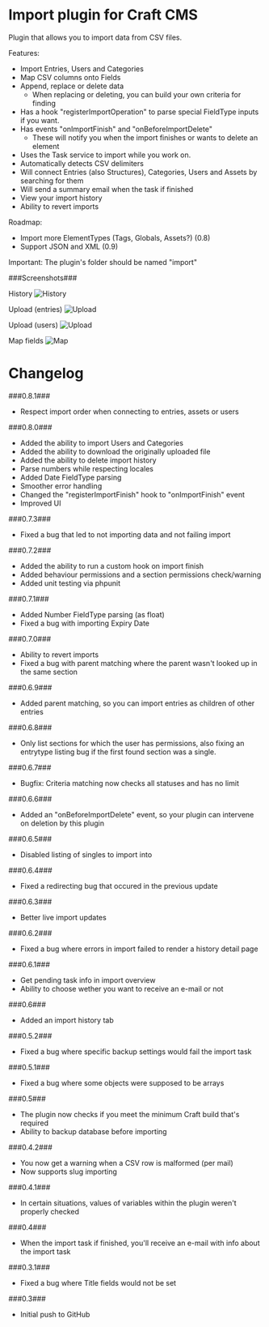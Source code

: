 Import plugin for Craft CMS
=================

Plugin that allows you to import data from CSV files.

Features:
 - Import Entries, Users and Categories
 - Map CSV columns onto Fields
 - Append, replace or delete data
   - When replacing or deleting, you can build your own criteria for finding
 - Has a hook "registerImportOperation" to parse special FieldType inputs if you want.
 - Has events "onImportFinish" and "onBeforeImportDelete" 
   - These will notify you when the import finishes or wants to delete an element
 - Uses the Task service to import while you work on.
 - Automatically detects CSV delimiters
 - Will connect Entries (also Structures), Categories, Users and Assets by searching for them
 - Will send a summary email when the task if finished
 - View your import history
 - Ability to revert imports
 
Roadmap:
 - Import more ElementTypes (Tags, Globals, Assets?) (0.8)
 - Support JSON and XML (0.9)
 
Important:
The plugin's folder should be named "import"

###Screenshots###

History
![History](https://raw.githubusercontent.com/boboldehampsink/CraftImportPlugin/gh-pages/images/history.png)

Upload (entries)
![Upload](https://raw.githubusercontent.com/boboldehampsink/CraftImportPlugin/gh-pages/images/entries.png)

Upload (users)
![Upload](https://raw.githubusercontent.com/boboldehampsink/CraftImportPlugin/gh-pages/images/users.png)

Map fields
![Map](https://raw.githubusercontent.com/boboldehampsink/CraftImportPlugin/gh-pages/images/map.png)

Changelog
=================
###0.8.1###
 - Respect import order when connecting to entries, assets or users

###0.8.0###
 - Added the ability to import Users and Categories
 - Added the ability to download the originally uploaded file
 - Added the ability to delete import history
 - Parse numbers while respecting locales
 - Added Date FieldType parsing
 - Smoother error handling
 - Changed the "registerImportFinish" hook to "onImportFinish" event
 - Improved UI

###0.7.3###
 - Fixed a bug that led to not importing data and not failing import

###0.7.2###
 - Added the ability to run a custom hook on import finish
 - Added behaviour permissions and a section permissions check/warning
 - Added unit testing via phpunit

###0.7.1###
 - Added Number FieldType parsing (as float)
 - Fixed a bug with importing Expiry Date

###0.7.0###
 - Ability to revert imports
 - Fixed a bug with parent matching where the parent wasn't looked up in the same section

###0.6.9###
 - Added parent matching, so you can import entries as children of other entries

###0.6.8###
 - Only list sections for which the user has permissions, also fixing an entrytype listing bug if the first found section was a single.

###0.6.7###
 - Bugfix: Criteria matching now checks all statuses and has no limit

###0.6.6###
 - Added an "onBeforeImportDelete" event, so your plugin can intervene on deletion by this plugin

###0.6.5###
 - Disabled listing of singles to import into

###0.6.4###
 - Fixed a redirecting bug that occured in the previous update

###0.6.3###
 - Better live import updates

###0.6.2###
 - Fixed a bug where errors in import failed to render a history detail page

###0.6.1###
 - Get pending task info in import overview
 - Ability to choose wether you want to receive an e-mail or not
 
###0.6###
 - Added an import history tab

###0.5.2###
 - Fixed a bug where specific backup settings would fail the import task

###0.5.1###
 - Fixed a bug where some objects were supposed to be arrays

###0.5###
 - The plugin now checks if you meet the minimum Craft build that's required
 - Ability to backup database before importing

###0.4.2###
 - You now get a warning when a CSV row is malformed (per mail)
 - Now supports slug importing

###0.4.1###
 - In certain situations, values of variables within the plugin weren't properly checked

###0.4###
 - When the import task if finished, you'll receive an e-mail with info about the import task

###0.3.1###
 - Fixed a bug where Title fields would not be set
 
###0.3###
 - Initial push to GitHub